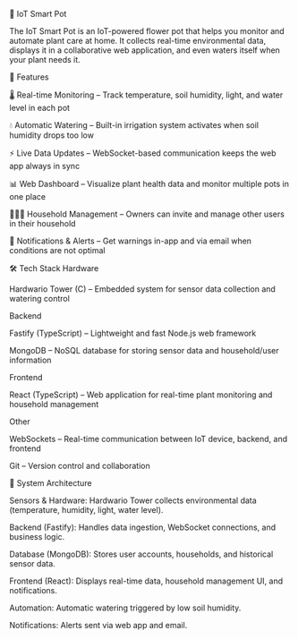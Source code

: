 🌱 IoT Smart Pot

The IoT Smart Pot is an IoT-powered flower pot that helps you monitor and automate plant care at home. It collects real-time environmental data, displays it in a collaborative web application, and even waters itself when your plant needs it.

🚀 Features

🌡️ Real-time Monitoring – Track temperature, soil humidity, light, and water level in each pot

💧 Automatic Watering – Built-in irrigation system activates when soil humidity drops too low

⚡ Live Data Updates – WebSocket-based communication keeps the web app always in sync

📊 Web Dashboard – Visualize plant health data and monitor multiple pots in one place

👨‍👩‍👧 Household Management – Owners can invite and manage other users in their household

📩 Notifications & Alerts – Get warnings in-app and via email when conditions are not optimal

🛠️ Tech Stack
Hardware

Hardwario Tower (C) – Embedded system for sensor data collection and watering control

Backend

Fastify (TypeScript) – Lightweight and fast Node.js web framework

MongoDB – NoSQL database for storing sensor data and household/user information

Frontend

React (TypeScript) – Web application for real-time plant monitoring and household management

Other

WebSockets – Real-time communication between IoT device, backend, and frontend

Git – Version control and collaboration

📐 System Architecture

Sensors & Hardware: Hardwario Tower collects environmental data (temperature, humidity, light, water level).

Backend (Fastify): Handles data ingestion, WebSocket connections, and business logic.

Database (MongoDB): Stores user accounts, households, and historical sensor data.

Frontend (React): Displays real-time data, household management UI, and notifications.

Automation: Automatic watering triggered by low soil humidity.

Notifications: Alerts sent via web app and email.
